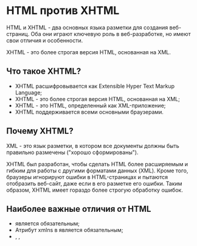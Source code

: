 # HTML против XHTML

HTML и XHTML - два основных языка разметки для создания веб-страниц. Оба они играют ключевую роль в веб-разработке, но имеют свои отличия и особенности.

XHTML - это более строгая версия HTML, основанная на XML.

## Что такое XHTML?

- XHTML расшифровывается как Extensible Hyper Text Markup Language;
- XHTML - это более строгая версия HTML, основанная на XML;
- XHTML - это HTML, определенный как XML-приложение;
- XHTML поддерживается всеми основными браузерами.

## Почему XHTML?

XML - это язык разметки, в котором все документы должны быть правильно размечены ("хорошо сформированы").

XHTML был разработан, чтобы сделать HTML более расширяемым и гибким для работы с другими форматами данных (XML). Кроме того, браузеры игнорируют ошибки в HTML-страницах и пытаются отобразить веб-сайт, даже если в его разметке его ошибки. Таким образом, XHTML имеет гораздо более строгую обработку ошибок.

## Наиболее важные отличия от HTML

- <!DOCTYPE> является обязательным;
- Атрибут xmlns в <html> является обязательным;
- <html>, <head>, <title>, <body> являются обязательными;
- Элементы всегда должны быть правильно вложены;
- Элементы всегда должны быть закрытыми;
- Элементы всегда должны быть в нижнем регистре;
- Имена атрибутов всегда должны быть в нижнем регистре;
- Значения атрибутов всегда должны быть заключены в кавычки;
- Минимизация атрибуты запрещена.

## Введение в HTML и XHTML

- **HTML (HyperText Markup Language):** HTML - это стандартный язык разметки, используемый для создания веб-страниц. Он предоставляет базовую структуру и семантику, позволяя отображать текст, изображения, ссылки и другие элементы.

- **XHTML(Extensible HyperText Markup Language):** XHTML - это расширенная и более строгая версия HTML, основанная на стандарте XML. Он предназначен для создания веб-страниц с соблюдением XML-синтаксиса.

## Синтаксические отличия

1. **HTML:**

    - HTML является более гибким в отношении синтаксиса;
    - Допускает некоторые недочеты, такие как непарные теги или неверный порядок тегов;
    - HTML-документы обычно имеют расширение `.html`.

2. **XHTML:**

    - XHTML строже соблюдает правила XML;
    - Требует правильного синтаксиса, включая закрытие всех тегов и использование строчных букв для тегов и атрибутов;
    - XHTML-документы обычно имеют расширение `.xhtml`.

## Обработка ошибок и тип документа

1. **HTML:**

    - HTML браузеры обычно легко обрабатывают ошибки и продолжают отображение страницы, даже если в коде есть некоторые недочеты;
    - Тип документа указывается с использованием `<!DOCTYPE html>`.

2. **XHTML:**

    - Ошибки в XHTML могут привести к прекращению обработки страницы браузером;
    - Тип документа указывается с использованием строгого синтаксиса.

## Преимущества и недостатки

1. **HTML:**

    - Простота в написании и понимании;
    - Может быть более податливым к синтаксическим ошибкам;
    - Чаще используется в более старых веб-проектах.

2. **XHTML:**

    - Строгий синтаксис обеспечивает более четкую структуру кода;
    - Может быть менее податливым к ошибкам, что способствует лучшей отладке;
    - Используется в более современных проектах, стремящихся к соответствию стандартам.

## Заключение

Выбор между HTML и XHTML зависит от конкретных требований проекта, соблюдения стандартов и личных предпочтений разработчика. Оба языка имеют свои преимущества и недостатки, и знание обоих может быть полезным в веб-разработке.